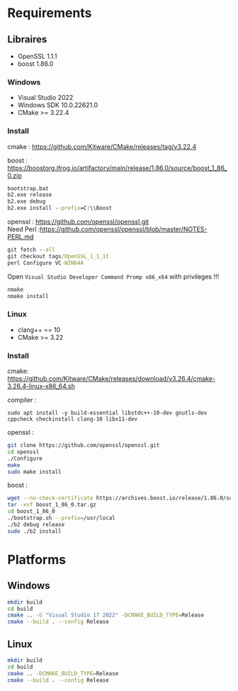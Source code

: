 # Requirements
  
## Libraires
- OpenSSL 1.1.1
- boost 1.86.0
  
### Windows
- Visual Studio 2022
- Windows SDK 10.0.22621.0
- CMake >= 3.22.4

### Install
cmake :
https://github.com/Kitware/CMake/releases/tag/v3.22.4 
  
boost :
https://boostorg.jfrog.io/artifactory/main/release/1.86.0/source/boost_1_86_0.zip 
```bat
bootstrap.bat
b2.exe release
b2.exe debug
b2.exe install --prefix=C:\\Boost
```
  
openssl : https://github.com/openssl/openssl.git  
Need Perl :https://github.com/openssl/openssl/blob/master/NOTES-PERL.md 
```bat
git fetch --all
git checkout tags/OpenSSL_1_1_1t
perl Configure VC-WIN64A
```
  
Open `Visual Studio Developer Command Promp x86_x64` with privileges !!!
```bat
nmake
nmake install
```
  
### Linux
- clang++ == 10
- CMake >= 3.22

### Install
cmake: https://github.com/Kitware/CMake/releases/download/v3.26.4/cmake-3.26.4-linux-x86_64.sh  
  
compiler :
```bah
sudo apt install -y build-essential libstdc++-10-dev gnutls-dev cppcheck checkinstall clang-10 libx11-dev
```
  
openssl :
```sh
git clone https://github.com/openssl/openssl.git
cd openssl
./Configure
make
sudo make install
```
  
boost : 
```sh
wget --no-check-certificate https://archives.boost.io/release/1.86.0/source/boost_1_86_0.tar.gz
tar -xvf boost_1_86_0.tar.gz
cd boost_1_86_0
./bootstrap.sh --prefix=/usr/local
./b2 debug release
sudo ./b2 install
```
# Platforms
  
## Windows

```sh
mkdir build
cd build
cmake .. -G "Visual Studio 17 2022" -DCMAKE_BUILD_TYPE=Release
cmake --build . --config Release
```
  
## Linux
```sh
mkdir build
cd build
cmake .. -DCMAKE_BUILD_TYPE=Release
cmake --build . --config Release
```
